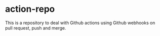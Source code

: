 # action-repo


This is a repository to deal with Github actions using Github webhooks on pull request, push and merge.
